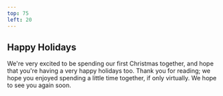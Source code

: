 ```yaml
---
top: 75
left: 20
---
```

## Happy Holidays

We're very excited to be spending our first Christmas together,
and hope that you're having a very happy holidays too.
Thank you for reading;
we hope you enjoyed spending a little time together,
if only virtually.
We hope to see you again soon.

